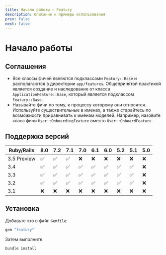 ```yaml
---
title: Начало работы — Featury
description: Описание и примеры использования
prev: false
next: false
---
```


# Начало работы

## Соглашения

- Все классы фичей являются подклассами `Featury::Base` и располагаются в директории `app/features`. Общепринятой практикой является создание и наследование от класса `ApplicationFeature::Base`, который является подклассом `Featury::Base`.
- Называйте фичи по тому, к процессу которому они относятся. Используйте существительные в именах, а также старайтесь по возможности приравнивать к именам моделей. Например, назовите класс фичи `User::OnboardingFeature` вместо `User::OnboardFeature`.

## Поддержка версий

| Ruby/Rails  | 8.0 | 7.2 | 7.1 | 7.0 | 6.1 | 6.0 | 5.2 | 5.1 | 5.0 |
|-------------|---|---|---|---|---|---|---|---|---|
| 3.5 Preview | ✅ | ✅ | ✅ | ❌ | ❌ | ❌ | ❌ | ❌ | ❌ |
| 3.4         | ✅ | ✅ | ✅ | ✅ | ✅ | ✅ | ✅ | ✅ | ❌ |
| 3.3         | ✅ | ✅ | ✅ | ✅ | ✅ | ✅ | ✅ | ✅ | ❌ |
| 3.2         | ✅ | ✅ | ✅ | ✅ | ✅ | ✅ | ✅ | ✅ | ❌ |
| 3.1         | ❌ | ❌ | ❌ | ❌ | ❌ | ❌ | ❌ | ❌ | ❌ |

## Установка

Добавьте это в файл `Gemfile`:

```ruby
gem "featury"
```

Затем выполните:

```shell
bundle install
```
